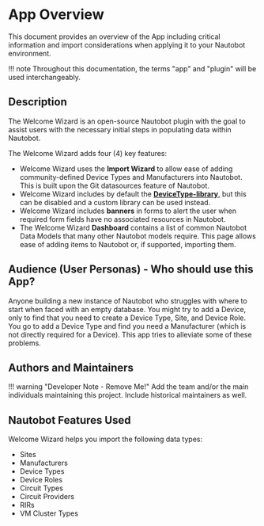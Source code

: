 # App Overview

This document provides an overview of the App including critical information and import considerations when applying it to your Nautobot environment.

!!! note
    Throughout this documentation, the terms "app" and "plugin" will be used interchangeably.

## Description

The Welcome Wizard is an open-source Nautobot plugin with the goal to assist users with the necessary initial steps in populating data within Nautobot.

The Welcome Wizard adds four (4) key features:

- Welcome Wizard uses the **Import Wizard** to allow ease of adding community-defined Device Types and Manufacturers into Nautobot. This is built upon the Git datasources feature of Nautobot.
- Welcome Wizard includes by default the **[DeviceType-library](https://github.com/netbox-community/devicetype-library)**, but this can be disabled and a custom library can be used instead.
- Welcome Wizard includes **banners** in forms to alert the user when required form fields have no associated resources in Nautobot.
- The Welcome Wizard **Dashboard** contains a list of common Nautobot Data Models that many other Nautobot models require. This page allows ease of adding items to Nautobot or, if supported, importing them.


## Audience (User Personas) - Who should use this App?

Anyone building a new instance of Nautobot who struggles with where to start when faced with an empty database. You might try to add a Device, only to find that you need to create a Device Type, Site, and Device Role. You go to add a Device Type and find you need a Manufacturer (which is not directly required for a Device). This app tries to alleviate some of these problems.

## Authors and Maintainers

!!! warning "Developer Note - Remove Me!"
    Add the team and/or the main individuals maintaining this project. Include historical maintainers as well.

## Nautobot Features Used

Welcome Wizard helps you import the following data types:

- Sites
- Manufacturers
- Device Types
- Device Roles
- Circuit Types
- Circuit Providers
- RIRs
- VM Cluster Types
